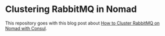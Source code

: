 # Clustering RabbitMQ in Nomad

This repository goes with this blog post about [How to Cluster RabbitMQ on Nomad with Consul](https://andydote.co.uk/2019/01/28/nomad-rabbitmq-consul-cluster/).

